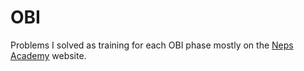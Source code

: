 # OBI
Problems I solved as training for each OBI phase mostly on the [Neps Academy](https://neps.academy/br) website.
